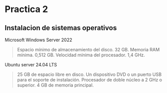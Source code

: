 # Practica 2
## Instalacion de sistemas operativos

Microsoft Windows Server 2022
>Espacio mínimo de almacenamiento del disco. 32 GB.
Memoria RAM mínima. 0,512 GB.
Velocidad mínima del procesador. 1,4 GHz.

Ubuntu server 24.04 LTS
>25 GB de espacio libre en disco.
Un dispositivo DVD o un puerto USB para el soporte de instalación.
Procesador de doble núcleo a 2 GHz o superior.
4 GB de memoria principal.